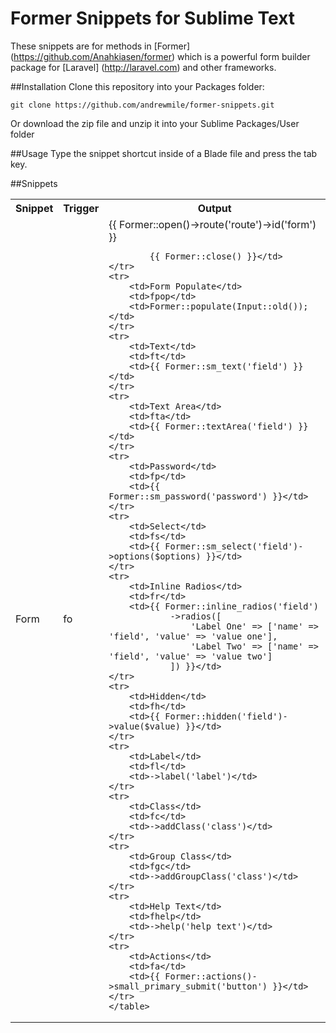 # Former Snippets for Sublime Text

These snippets are for methods in [Former] (https://github.com/Anahkiasen/former) which is a powerful form builder package for [Laravel] (http://laravel.com) and other frameworks.

##Installation
Clone this repository into your Packages folder:

    git clone https://github.com/andrewmile/former-snippets.git

Or download the zip file and unzip it into your Sublime Packages/User folder

##Usage
Type the snippet shortcut inside of a Blade file and press the tab key.

##Snippets
<table>
	<tr>
		<th>Snippet</th>
		<th>Trigger</th>
		<th>Output</th>
	</tr>
	<tr>
		<td>Form</td>
		<td>fo</td>
		<td>{{ Former::open()->route('route')->id('form') }}

	

			{{ Former::close() }}</td>
	</tr>
	<tr>
		<td>Form Populate</td>
		<td>fpop</td>
		<td>Former::populate(Input::old());</td>
	</tr>
	<tr>
		<td>Text</td>
		<td>ft</td>
		<td>{{ Former::sm_text('field') }}</td>
	</tr>
	<tr>
		<td>Text Area</td>
		<td>fta</td>
		<td>{{ Former::textArea('field') }}</td>
	</tr>
	<tr>
		<td>Password</td>
		<td>fp</td>
		<td>{{ Former::sm_password('password') }}</td>
	</tr>
	<tr>
		<td>Select</td>
		<td>fs</td>
		<td>{{ Former::sm_select('field')->options($options) }}</td>
	</tr>
	<tr>
		<td>Inline Radios</td>
		<td>fr</td>
		<td>{{ Former::inline_radios('field')
				->radios([
					'Label One' => ['name' => 'field', 'value' => 'value one'],
					'Label Two' => ['name' => 'field', 'value' => 'value two']
				]) }}</td>
	</tr>
	<tr>
		<td>Hidden</td>
		<td>fh</td>
		<td>{{ Former::hidden('field')->value($value) }}</td>
	</tr>
	<tr>
		<td>Label</td>
		<td>fl</td>
		<td>->label('label')</td>
	</tr>
	<tr>
		<td>Class</td>
		<td>fc</td>
		<td>->addClass('class')</td>
	</tr>
	<tr>
		<td>Group Class</td>
		<td>fgc</td>
		<td>->addGroupClass('class')</td>
	</tr>
	<tr>
		<td>Help Text</td>
		<td>fhelp</td>
		<td>->help('help text')</td>
	</tr>
	<tr>
		<td>Actions</td>
		<td>fa</td>
		<td>{{ Former::actions()->small_primary_submit('button') }}</td>
	</tr>
	</table>